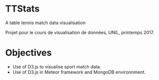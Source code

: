# TTStats
A table tennis match data visualisation

Projet pour le cours de visualisation de données, UNIL, printemps 2017.

# Objectives
- Use of D3.js to visualise sport match data.
- Use of D3.js in Meteor framework and MongoDB environnment.